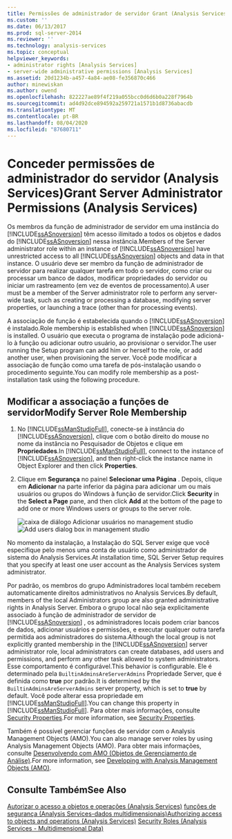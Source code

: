 ```yaml
---
title: Permissões de administrador de servidor Grant (Analysis Services) | Microsoft Docs
ms.custom: ''
ms.date: 06/13/2017
ms.prod: sql-server-2014
ms.reviewer: ''
ms.technology: analysis-services
ms.topic: conceptual
helpviewer_keywords:
- administrator rights [Analysis Services]
- server-wide administrative permissions [Analysis Services]
ms.assetid: 20d1234b-a457-4a84-ae08-fe356870c466
author: minewiskan
ms.author: owend
ms.openlocfilehash: 822227ae89f4f219a055bcc0d6d6b0a228f7964b
ms.sourcegitcommit: ad4d92dce894592a259721a1571b1d8736abacdb
ms.translationtype: MT
ms.contentlocale: pt-BR
ms.lasthandoff: 08/04/2020
ms.locfileid: "87680711"
---
```

# <a name="grant-server-administrator-permissions-analysis-services"></a><span data-ttu-id="7194c-102">Conceder permissões de administrador do servidor (Analysis Services)</span><span class="sxs-lookup"><span data-stu-id="7194c-102">Grant Server Administrator Permissions (Analysis Services)</span></span>
  <span data-ttu-id="7194c-103">Os membros da função de administrador de servidor em uma instância do [!INCLUDE[ssASnoversion](../../includes/ssasnoversion-md.md)] têm acesso ilimitado a todos os objetos e dados do [!INCLUDE[ssASnoversion](../../includes/ssasnoversion-md.md)] nessa instância.</span><span class="sxs-lookup"><span data-stu-id="7194c-103">Members of the Server administrator role within an instance of [!INCLUDE[ssASnoversion](../../includes/ssasnoversion-md.md)] have unrestricted access to all [!INCLUDE[ssASnoversion](../../includes/ssasnoversion-md.md)] objects and data in that instance.</span></span> <span data-ttu-id="7194c-104">O usuário deve ser membro da função de administrador de servidor para realizar qualquer tarefa em todo o servidor, como criar ou processar um banco de dados, modificar propriedades do servidor ou iniciar um rastreamento (em vez de eventos de processamento).</span><span class="sxs-lookup"><span data-stu-id="7194c-104">A user must be a member of the Server administrator role to perform any server-wide task, such as creating or processing a database, modifying server properties, or launching a trace (other than for processing events).</span></span>

 <span data-ttu-id="7194c-105">A associação de função é estabelecida quando o [!INCLUDE[ssASnoversion](../../includes/ssasnoversion-md.md)] é instalado.</span><span class="sxs-lookup"><span data-stu-id="7194c-105">Role membership is established when [!INCLUDE[ssASnoversion](../../includes/ssasnoversion-md.md)] is installed.</span></span> <span data-ttu-id="7194c-106">O usuário que executa o programa de instalação pode adicioná-lo à função ou adicionar outro usuário, ao provisionar o servidor.</span><span class="sxs-lookup"><span data-stu-id="7194c-106">The user running the Setup program can add him or herself to the role, or add another user, when provisioning the server.</span></span> <span data-ttu-id="7194c-107">Você pode modificar a associação de função como uma tarefa de pós-instalação usando o procedimento seguinte.</span><span class="sxs-lookup"><span data-stu-id="7194c-107">You can modify role membership as a post-installation task using the following procedure.</span></span>

## <a name="modify-server-role-membership"></a><span data-ttu-id="7194c-108">Modificar a associação a funções de servidor</span><span class="sxs-lookup"><span data-stu-id="7194c-108">Modify Server Role Membership</span></span>

1.  <span data-ttu-id="7194c-109">No [!INCLUDE[ssManStudioFull](../../includes/ssmanstudiofull-md.md)], conecte-se à instância do [!INCLUDE[ssASnoversion](../../includes/ssasnoversion-md.md)], clique com o botão direito do mouse no nome da instância no Pesquisador de Objetos e clique em **Propriedades**.</span><span class="sxs-lookup"><span data-stu-id="7194c-109">In [!INCLUDE[ssManStudioFull](../../includes/ssmanstudiofull-md.md)], connect to the instance of [!INCLUDE[ssASnoversion](../../includes/ssasnoversion-md.md)], and then right-click the instance name in Object Explorer and then click **Properties**.</span></span>

2.  <span data-ttu-id="7194c-110">Clique em **Segurança** no painel **Selecionar uma Página** . Depois, clique em **Adicionar** na parte inferior da página para adicionar um ou mais usuários ou grupos do Windows à função de servidor.</span><span class="sxs-lookup"><span data-stu-id="7194c-110">Click **Security** in the **Select a Page** pane, and then click **Add** at the bottom of the page to add one or more Windows users or groups to the server role.</span></span>

     <span data-ttu-id="7194c-111">![caixa de diálogo Adicionar usuários no management studio](../media/ssas-serveradminadd.png "caixa de diálogo Adicionar usuários no management studio")</span><span class="sxs-lookup"><span data-stu-id="7194c-111">![Add users dialog box in management studio](../media/ssas-serveradminadd.png "Add users dialog box in management studio")</span></span>

 <span data-ttu-id="7194c-112">No momento da instalação, a Instalação do SQL Server exige que você especifique pelo menos uma conta de usuário como administrador de sistema do Analysis Services.</span><span class="sxs-lookup"><span data-stu-id="7194c-112">At installation time, SQL Server Setup requires that you specify at least one user account as the Analysis Services system administrator.</span></span>

 <span data-ttu-id="7194c-113">Por padrão, os membros do grupo Administradores local também recebem automaticamente direitos administrativos no Analysis Services.</span><span class="sxs-lookup"><span data-stu-id="7194c-113">By default, members of the local Administrators group are also granted administrative rights in Analysis Server.</span></span> <span data-ttu-id="7194c-114">Embora o grupo local não seja explicitamente associado à função de administrador de servidor de [!INCLUDE[ssASnoversion](../../includes/ssasnoversion-md.md)] , os administradores locais podem criar bancos de dados, adicionar usuários e permissões, e executar qualquer outra tarefa permitida aos administradores do sistema.</span><span class="sxs-lookup"><span data-stu-id="7194c-114">Although the local group is not explicitly granted membership in the [!INCLUDE[ssASnoversion](../../includes/ssasnoversion-md.md)] server administrator role, local administrators can create databases, add users and permissions, and perform any other task allowed to system administrators.</span></span> <span data-ttu-id="7194c-115">Esse comportamento é configurável.</span><span class="sxs-lookup"><span data-stu-id="7194c-115">This behavior is configurable.</span></span> <span data-ttu-id="7194c-116">Ele é determinado pela `BuiltinAdminsAreServerAdmins` Propriedade Server, que é definida como **true** por padrão.</span><span class="sxs-lookup"><span data-stu-id="7194c-116">It is determined by the `BuiltinAdminsAreServerAdmins` server property, which is set to **true** by default.</span></span> <span data-ttu-id="7194c-117">Você pode alterar essa propriedade em [!INCLUDE[ssManStudioFull](../../includes/ssmanstudiofull-md.md)].</span><span class="sxs-lookup"><span data-stu-id="7194c-117">You can change this property in [!INCLUDE[ssManStudioFull](../../includes/ssmanstudiofull-md.md)].</span></span> <span data-ttu-id="7194c-118">Para obter mais informações, consulte [Security Properties](../server-properties/security-properties.md).</span><span class="sxs-lookup"><span data-stu-id="7194c-118">For more information, see [Security Properties](../server-properties/security-properties.md).</span></span>

 <span data-ttu-id="7194c-119">Também é possível gerenciar funções de servidor com o Analysis Management Objects (AMO).</span><span class="sxs-lookup"><span data-stu-id="7194c-119">You can also manage server roles by using Analysis Management Objects (AMO).</span></span> <span data-ttu-id="7194c-120">Para obter mais informações, consulte [Desenvolvendo com AMO &#40;Objetos de Gerenciamento de Análise&#41;](https://docs.microsoft.com/bi-reference/amo/developing-with-analysis-management-objects-amo).</span><span class="sxs-lookup"><span data-stu-id="7194c-120">For more information, see [Developing with Analysis Management Objects &#40;AMO&#41;](https://docs.microsoft.com/bi-reference/amo/developing-with-analysis-management-objects-amo).</span></span>

## <a name="see-also"></a><span data-ttu-id="7194c-121">Consulte Também</span><span class="sxs-lookup"><span data-stu-id="7194c-121">See Also</span></span>
 <span data-ttu-id="7194c-122">[Autorizar o acesso a objetos e operações &#40;Analysis Services&#41;](../multidimensional-models/authorizing-access-to-objects-and-operations-analysis-services.md) [funções de segurança &#40;Analysis Services-dados multidimensionais&#41;](../multidimensional-models/olap-logical/security-roles-analysis-services-multidimensional-data.md)</span><span class="sxs-lookup"><span data-stu-id="7194c-122">[Authorizing access to objects and operations &#40;Analysis Services&#41;](../multidimensional-models/authorizing-access-to-objects-and-operations-analysis-services.md) [Security Roles  &#40;Analysis Services - Multidimensional Data&#41;](../multidimensional-models/olap-logical/security-roles-analysis-services-multidimensional-data.md)</span></span>



